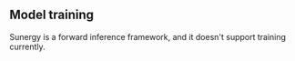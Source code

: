 ## Model training

Sunergy is a forward inference framework, and it doesn't support training currently.